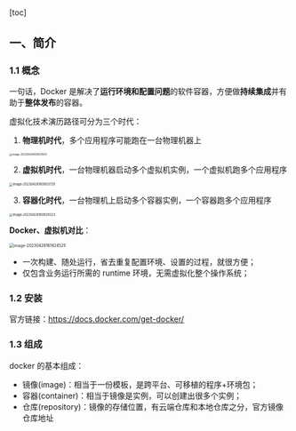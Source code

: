 # 

[toc]

## 一、简介

### 1.1 概念

一句话，Docker 是解决了**运行环境和配置问题**的软件容器，方便做**持续集成**并有助于**整体发布**的容器。

虚拟化技术演历路径可分为三个时代：

1. **物理机时代**，多个应用程序可能跑在一台物理机器上

<img src="https://chuyu-typora.oss-cn-hangzhou.aliyuncs.com/image/image-20230428160837655.png" alt="image-20230428160837655" style="zoom:33%;" />

2. **虚拟机时代**，一台物理机器启动多个虚拟机实例，一个虚拟机跑多个应用程序

<img src="https://chuyu-typora.oss-cn-hangzhou.aliyuncs.com/image/image-20230428160903729.png" alt="image-20230428160903729" style="zoom: 40%;" />

3. **容器化时代**，一台物理机上启动多个容器实例，一个容器跑多个应用程序

<img src="https://chuyu-typora.oss-cn-hangzhou.aliyuncs.com/image/image-20230428160929323.png" alt="image-20230428160929323" style="zoom:40%;" />

**Docker、虚拟机对比**：

<img src="https://chuyu-typora.oss-cn-hangzhou.aliyuncs.com/image/image-20230428161824525.png" alt="image-20230428161824525" style="zoom: 50%;" />

- 一次构建、随处运行，省去重复配置环境、设置的过程，就很方便；
- 仅包含业务运行所需的 runtime 环境，无需虚拟化整个操作系统；

### 1.2 安装

官方链接：https://docs.docker.com/get-docker/

### 1.3 组成

docker 的基本组成：

- 镜像(image)：相当于一份模板，是跨平台、可移植的程序+环境包；
- 容器(container)：相当于镜像是实例，可以创建出很多个实例；
- 仓库(repository)：镜像的存储位置，有云端仓库和本地仓库之分，官方镜像仓库地址


